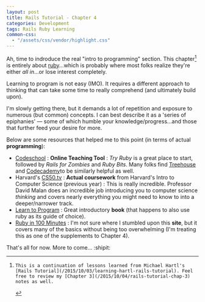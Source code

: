 ```yaml
---
layout: post
title: Rails Tutorial - Chapter 4
categories: Development
tags: Rails Ruby Learning
common-css:
  - "/assets/css/vendor/highlight.css"
---
```

Ah, time to indroduce the real "intro to programming" section. This chapter[^1] is entirely about [ruby](https://www.ruby-lang.org/en/)...which is probably where most folks realize they're either *all in*...or lose interest completely.

Learning to program is not easy (IMO). It requires a different approach to thinking that can take some time to really comprehend (and ultimately build upon).

I'm slowly getting there, but it demands a lot of repetition and exposure to numerous (but common) concepts. I can best describe it as a 'series of epiphanies' &mdash; some of which humble your knowledge/progress...and those that further feed your desire for more.

Below are some resources that helped me to this point (in terms of actual **programming**):

- [Codeschool](https://www.codeschool.com/free) : **Online Teaching Tool** : *Try Ruby* is a great place to start, followed by *Rails for Zombies* and *Ruby Bits*. Many folks find [Treehouse](https://teamtreehouse.com/) and [Codecademy](https://codecademy.com)to be similarly helpful as well.
- Harvard's [CS50.tv](http://cs50.tv) : **Actual coursework** from Harvard's Intro to Computer Science (previous year) : This is really incredible. Professor David Malan does an incredible job introducing you to computer science _thinking_ and covers nearly everything you might need to know to into a deeper/narrower track.
- [Learn to Program](http://www.amazon.com/Program-Second-Edition-Facets-Series/dp/1934356360) : Great introductory **book** (that happens to also use ruby as its guide of choice).
- [Ruby in 100 Minutes](http://tutorials.jumpstartlab.com/projects/ruby_in_100_minutes.html) : I'm not sure where I stumbled upon this **site**, but it covers many of the basics without being too overwhelming (I'm treating this as one of the supplements to Chapter 4).

That's all for now. More to come... :shipit:

[^1]:    This is a continuation of lessons learned from Michael Hartl's [Rails Tutorial](/2015/10/03/learning-hartl-rails-tutorial). Feel free to review my [Chapter 3](/2015/10/04/rails-tutorial-chap-3) notes as well.

